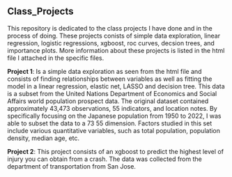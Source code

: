 ## Class_Projects

This repository is dedicated to the class projects I have done and in the process of doing. These projects conists of simple data exploration, linear regression, logistic regressions, xgboost, roc curves, decsion trees, and importance plots. More information about these projects is listed in the html file I attached in the specific files. 

**Project 1**:
Is a simple data exploration as seen from the html file and consists of finding relationships between variables as well as fitting the model in a linear regression, elastic net, LASSO and decision tree. This data is a subset from the United Nations Department of Economics and Social Affairs world population prospect data. The original dataset contained approximately 43,473 observations, 55 indicators, and location notes. By specifically focusing on the Japanese population from 1950 to 2022, I was able to subset the data to a 73 55 dimension. Factors studied in this set include various quantitative variables, such as total population, population density, median age, etc.

**Project 2**:
This project consists of an xgboost to predict the highest level of injury you can obtain from a crash. The data was collected from the department of transportation from San Jose. 
